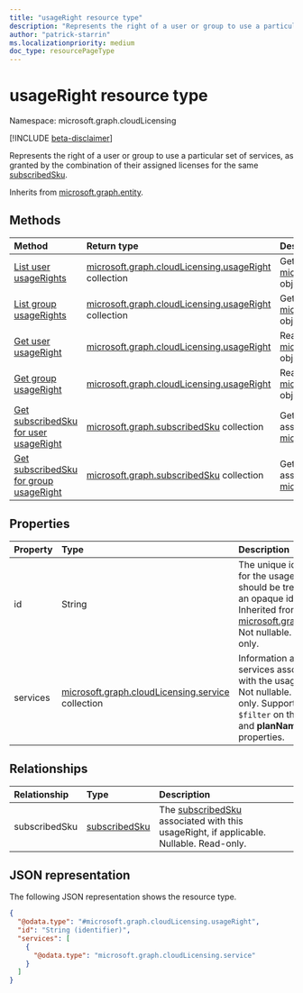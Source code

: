 ```yaml
---
title: "usageRight resource type"
description: "Represents the right of a user or group to use a particular set of services."
author: "patrick-starrin"
ms.localizationpriority: medium
doc_type: resourcePageType
---
```


# usageRight resource type

Namespace: microsoft.graph.cloudLicensing

[!INCLUDE [beta-disclaimer](../../includes/beta-disclaimer.md)]

Represents the right of a user or group to use a particular set of services, as granted by the combination of their assigned licenses for the same [subscribedSku](../resources/subscribedsku.md).

Inherits from [microsoft.graph.entity](../resources/entity.md).

## Methods
|Method|Return type|Description|
|:---|:---|:---|
|[List user usageRights](../api/cloudlicensing-usercloudlicensing-list-usagerights.md)|[microsoft.graph.cloudLicensing.usageRight](../resources/cloudlicensing-usageright.md) collection|Get a list of the [microsoft.graph.cloudLicensing.usageRight](../resources/cloudlicensing-usageright.md) objects granted to the user.|
|[List group usageRights](../api/cloudlicensing-groupcloudlicensing-list-usagerights.md)|[microsoft.graph.cloudLicensing.usageRight](../resources/cloudlicensing-usageright.md) collection|Get a list of the [microsoft.graph.cloudLicensing.usageRight](../resources/cloudlicensing-usageright.md) objects granted to the group.|
|[Get user usageRight](../api/cloudlicensing-usercloudlicensing-get-usageright.md)|[microsoft.graph.cloudLicensing.usageRight](../resources/cloudlicensing-usageright.md)|Read the properties and relationships of a [microsoft.graph.cloudLicensing.usageRight](../resources/cloudlicensing-usageright.md) object granted to the user.|
|[Get group usageRight](../api/cloudlicensing-groupcloudlicensing-get-usageright.md)|[microsoft.graph.cloudLicensing.usageRight](../resources/cloudlicensing-usageright.md)|Read the properties and relationships of a [microsoft.graph.cloudLicensing.usageRight](../resources/cloudlicensing-usageright.md) object granted to the group.|
|[Get subscribedSku for user usageRight](../api/cloudlicensing-usercloudlicensing-get-usageright-subscribedsku.md)|[microsoft.graph.subscribedSku](../resources/subscribedsku.md) collection|Get the [microsoft.graph.subscribedSku](../resources/subscribedsku.md) associated with a user's [microsoft.graph.cloudLicensing.usageRight](../resources/cloudlicensing-usageright.md).|
|[Get subscribedSku for group usageRight](../api/cloudlicensing-groupcloudlicensing-get-usageright-subscribedsku.md)|[microsoft.graph.subscribedSku](../resources/subscribedsku.md) collection|Get the [microsoft.graph.subscribedSku](../resources/subscribedsku.md) associated with a group's [microsoft.graph.cloudLicensing.usageRight](../resources/cloudlicensing-usageright.md).|

## Properties
|Property|Type|Description|
|:---|:---|:---|
|id|String|The unique identifier for the usageRight. It should be treated as an opaque identifier. Inherited from [microsoft.graph.entity](../resources/entity.md). Not nullable. Read-only.|
|services|[microsoft.graph.cloudLicensing.service](../resources/cloudlicensing-service.md) collection| Information about the services associated with the usageRight. Not nullable. Read-only. Supports `$filter` on the **planId** and **planName** properties.|

## Relationships
|Relationship|Type|Description|
|:---|:---|:---|
|subscribedSku|[subscribedSku](../resources/subscribedsku.md)|The [subscribedSku](../resources/subscribedsku.md) associated with this usageRight, if applicable. Nullable. Read-only.|

## JSON representation
The following JSON representation shows the resource type.
<!-- {
  "blockType": "resource",
  "keyProperty": "id",
  "@odata.type": "microsoft.graph.cloudLicensing.usageRight",
  "baseType": "microsoft.graph.entity",
  "openType": false
}
-->
``` json
{
  "@odata.type": "#microsoft.graph.cloudLicensing.usageRight",
  "id": "String (identifier)",
  "services": [
    {
      "@odata.type": "microsoft.graph.cloudLicensing.service"
    }
  ]
}
```
